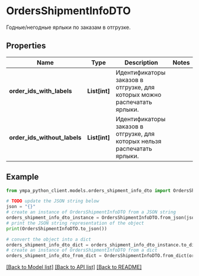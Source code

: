 # OrdersShipmentInfoDTO

Годные/негодные ярлыки по заказам в отгрузке.

## Properties

Name | Type | Description | Notes
------------ | ------------- | ------------- | -------------
**order_ids_with_labels** | **List[int]** | Идентификаторы заказов в отгрузке, для которых можно распечатать ярлыки. | 
**order_ids_without_labels** | **List[int]** | Идентификаторы заказов в отгрузке, для которых нельзя распечатать ярлыки. | 

## Example

```python
from ympa_python_client.models.orders_shipment_info_dto import OrdersShipmentInfoDTO

# TODO update the JSON string below
json = "{}"
# create an instance of OrdersShipmentInfoDTO from a JSON string
orders_shipment_info_dto_instance = OrdersShipmentInfoDTO.from_json(json)
# print the JSON string representation of the object
print(OrdersShipmentInfoDTO.to_json())

# convert the object into a dict
orders_shipment_info_dto_dict = orders_shipment_info_dto_instance.to_dict()
# create an instance of OrdersShipmentInfoDTO from a dict
orders_shipment_info_dto_from_dict = OrdersShipmentInfoDTO.from_dict(orders_shipment_info_dto_dict)
```
[[Back to Model list]](../README.md#documentation-for-models) [[Back to API list]](../README.md#documentation-for-api-endpoints) [[Back to README]](../README.md)


